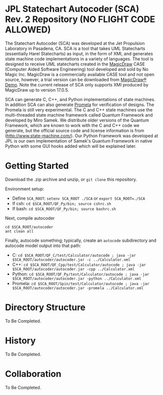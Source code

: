 JPL Statechart Autocoder (SCA) Rev. 2 Repository (NO FLIGHT CODE ALLOWED)
=======

The Statechart Autocoder (SCA) was developed at the Jet Propulsion Laboratory
in Pasadena, CA.  SCA is a tool that takes UML Statecharts (essentially Harel 
Statecharts) as input, in the form of XMI, and generates state machine code 
implementations in a variety of languages.  The tool is designed to receive UML
statecharts created in the [MagicDraw](http://www.nomagic.com/products/magicdraw.html)
CASE (Computer Aided Software Engineering) tool developed and sold by No Magic Inc.
MagicDraw is a commercially available CASE tool and not open source, however,
a trial version can be downloaded from [MagicDraw® Demo](https://www.magicdraw.com/main.php?ts=download&cmd_show_download=1&NMSESSID=107bd63d36ba787fbce7d140fb05d8be&group=1&menu=download_demo&c=5a19b9e8c05b71aaa19aedbc9376d9b3).
Note the current release of SCA only supports XMI produced by MagicDraw up to 
version 17.0.5.

SCA can generate C, C++, and Python implementations of state machines.  In addition
SCA can also generate [Promela](http://en.wikipedia.org/wiki/Promela) for verification
of designs.  The Promela is still very experimental.  The C and C++ state machines use 
the multi-threaded state machine framework called Quantum Framework and developed 
by Miro Samek.  We distribute older versions of the Quantum Framework, which are
known to work with the C and C++ code we generate, but the official source code and 
license information is from (http://www.state-machine.com/).  Our Python Framework
was developed at JPL is our own implementation of Samek's Quantum Framework in native
Python with some GUI hooks added which will be explained later.

Getting Started
===

Download the .zip archive and unzip, or `git clone` this repository.

Environment setup:
* Define `SCA_ROOT`: `setenv SCA_ROOT ./SCA` or `export SCA_ROOT=./SCA`
* If csh: `cd $SCA_ROOT/QF_Py/bin; source cshrc.sh`
* If bash: `cd $SCA_ROOT/QF_Py/bin; source bashrc.sh`

Next, compile autocoder
```
cd $SCA_ROOT/autocoder
ant clean all
```

Finally, autocode something; typically, create an `autocode` subdirectory and autocode model output into that path:
* C: `cd $SCA_ROOT/QF_C/test/Calculator/autocode ; java -jar $SCA_ROOT/autocoder/autocoder.jar -c ../Calculator.xml`
* C++: `cd $SCA_ROOT/QF_Cpp/test/Calculator/autocode ; java -jar $SCA_ROOT/autocoder/autocoder.jar -cpp ../Calculator.xml`
* Python: `cd $SCA_ROOT/QF_Py/test/Calculator/autocode ; java -jar $SCA_ROOT/autocoder/autocoder.jar -python ../Calculator.xml`
* Promela: `cd $SCA_ROOT/Spin/test/Calculator/autocode ; java -jar $SCA_ROOT/autocoder/autocoder.jar -promela ../Calculator.xml`

Directory Structure
===
To Be Completed.

History
===
To Be Completed.

Collaboration
===
To Be Completed.
